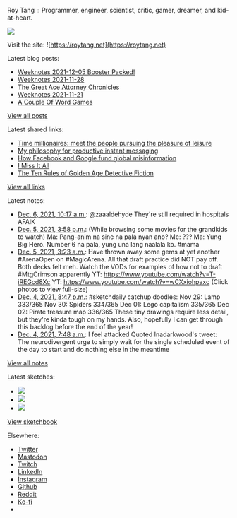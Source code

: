 Roy Tang :: Programmer, engineer, scientist, critic, gamer, dreamer, and kid-at-heart.

![](https://roytang.net/static/img/profile.jpg)

Visit the site: ![https://roytang.net](https://roytang.net)

Latest blog posts:

- [Weeknotes 2021-12-05 Booster Packed!](https://roytang.net/2021/12/weeknotes-12-05/)
- [Weeknotes 2021-11-28](https://roytang.net/2021/11/weeknotes-11-28/)
- [The Great Ace Attorney Chronicles](https://roytang.net/2021/11/great-ace-attorney/)
- [Weeknotes 2021-11-21](https://roytang.net/2021/11/weeknotes-11-21/)
- [A Couple Of Word Games](https://roytang.net/2021/11/couple-word-games/)

[View all posts](https://roytang.net/blog)

Latest shared links:

- [Time millionaires: meet the people pursuing the pleasure of leisure](https://roytang.net/2021/12/time-millionaires-meet-the-people-pursuing-the-pleasure-of-leisure/)
- [My philosophy for productive instant messaging](https://roytang.net/2021/11/d6e28b2791cb472886983200beaae65c/)
- [How Facebook and Google fund global misinformation](https://roytang.net/2021/11/902aca5511ea19f374a771ed7065c574/)
- [I Miss It All](https://roytang.net/2021/11/dac5ccfeacc874f4925140ef30e0f52a/)
- [The Ten Rules of Golden Age Detective Fiction](https://roytang.net/2021/11/the-ten-rules-of-golden-age-detective-fiction/)

[View all links](https://roytang.net/links)

Latest notes:

- [Dec. 6, 2021, 10:17 a.m.](https://roytang.net/2021/12/1467679548678443013/): @zaaaldehyde They&#x27;re still required in hospitals AFAIK
- [Dec. 5, 2021, 3:58 p.m.](https://roytang.net/2021/12/1467402927086002178/): (While browsing some movies for the grandkids to watch) Ma: Pang-anim na sine na pala nyan ano? Me: ??? Ma: Yung Big Hero. Number 6 na pala, yung una lang naalala ko. #mama
- [Dec. 5, 2021, 3:23 a.m.](https://roytang.net/2021/12/1467213095458144257/): Have thrown away some gems at yet another #ArenaOpen on #MagicArena. All that draft practice did NOT pay off. Both decks felt meh. Watch the VODs for examples of how not to draft #MtgCrimson apparently YT: https://www.youtube.com/watch?v=T-iREGcd8Xc YT: https://www.youtube.com/watch?v=wCXxiohpaxc (Click photos to view full-size)
- [Dec. 4, 2021, 8:47 p.m.](https://roytang.net/2021/12/4de7dedc9fa630427c52c58afbcdaa3f/): #sketchdaily catchup doodles: Nov 29: Lamp 333/365 Nov 30: Spiders 334/365 Dec 01: Lego capitalism 335/365 Dec 02: Pirate treasure map 336/365 These tiny drawings require less detail, but they&#x27;re kinda tough on my hands. Also, hopefully I can get through this backlog before the end of the year!
- [Dec. 4, 2021, 7:48 a.m.](https://roytang.net/2021/12/1466917412305924099/): I feel attacked Quoted Inadarkwood&#x27;s tweet: The neurodivergent urge to simply wait for the single scheduled event of the day to start and do nothing else in the meantime

[View all notes](https://roytang.net/notes)

Latest sketches:


- ![](https://roytang.net/media/cache/5d/c1/5dc19512a2c60d9f73f6961f1e0f6b42.jpg)
- ![](https://roytang.net/media/cache/83/7c/837c95ff3a8948a13847e5e1e1cc230b.jpg)
- ![](https://roytang.net/media/cache/0d/b0/0db08e54ef587b0bb46286588005ec2c.jpg)

[View sketchbook](https://roytang.net/albums/sketchbook)


Elsewhere:

- [Twitter](https://twitter.com/roytang)
- [Mastodon](https://mastodon.technology/@roytang)
- [Twitch](https://twitch.tv/twitchyroy)
- [LinkedIn](https://www.linkedin.com/in/roytang)
- [Instagram](https://instagram.com/roytang0400)
- [Github](https://github.com/roytang)
- [Reddit](https://reddit.com/u/hungryroy)
- [Ko-fi](https://ko-fi.com/roytang)
- [](mailto:hello@roytang.net)